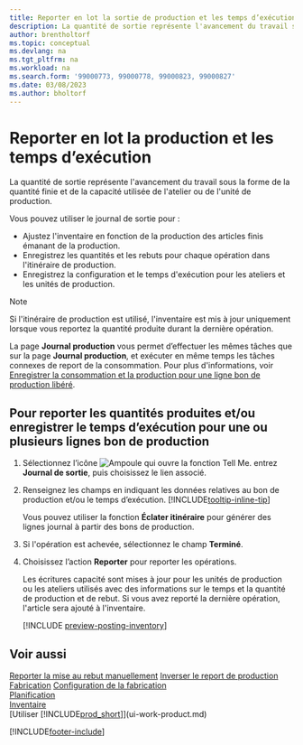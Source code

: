 ```yaml
---
title: Reporter en lot la sortie de production et les temps d’exécution
description: La quantité de sortie représente l'avancement du travail sous la forme de la quantité finie et de la capacité utilisée de l'atelier ou de l'unité de production.
author: brentholtorf
ms.topic: conceptual
ms.devlang: na
ms.tgt_pltfrm: na
ms.workload: na
ms.search.form: '99000773, 99000778, 99000823, 99000827'
ms.date: 03/08/2023
ms.author: bholtorf
---
```

# Reporter en lot la production et les temps d’exécution

La quantité de sortie représente l'avancement du travail sous la forme de la quantité finie et de la capacité utilisée de l'atelier ou de l'unité de production.

Vous pouvez utiliser le journal de sortie pour :

* Ajustez l'inventaire en fonction de la production des articles finis émanant de la production.
* Enregistrez les quantités et les rebuts pour chaque opération dans l'itinéraire de production.
* Enregistrez la configuration et le temps d'exécution pour les ateliers et les unités de production.

> [!NOTE]
> Si l'itinéraire de production est utilisé, l'inventaire est mis à jour uniquement lorsque vous reportez la quantité produite durant la dernière opération.

La page **Journal production** vous permet d’effectuer les mêmes tâches que sur la page **Journal production**, et exécuter en même temps les tâches connexes de report de la consommation. Pour plus d'informations, voir [Enregistrer la consommation et la production pour une ligne bon de production libéré](production-how-to-register-consumption-and-output.md).

## Pour reporter les quantités produites et/ou enregistrer le temps d’exécution pour une ou plusieurs lignes bon de production

1. Sélectionnez l’icône ![Ampoule qui ouvre la fonction Tell Me.](media/ui-search/search_small.png "Dites-moi ce que vous voulez faire") entrez **Journal de sortie**, puis choisissez le lien associé.  
2. Renseignez les champs en indiquant les données relatives au bon de production et/ou le temps d’exécution. [!INCLUDE[tooltip-inline-tip](includes/tooltip-inline-tip_md.md)]
  
    Vous pouvez utiliser la fonction **Éclater itinéraire** pour générer des lignes journal à partir des bons de production.
  
3. Si l'opération est achevée, sélectionnez le champ **Terminé**.  
4. Choisissez l’action **Reporter** pour reporter les opérations.

    Les écritures capacité sont mises à jour pour les unités de production ou les ateliers utilisés avec des informations sur le temps et la quantité de production et de rebut. Si vous avez reporté la dernière opération, l'article sera ajouté à l'inventaire.

    [!INCLUDE [preview-posting-inventory](includes/preview-posting-inventory.md)]

## Voir aussi

[Reporter la mise au rebut manuellement](production-how-to-post-scrap.md)
[Inverser le report de production](production-how-to-reverse-output-posting.md)
[Fabrication](production-manage-manufacturing.md)
[Configuration de la fabrication](production-configure-production-processes.md)  
[Planification](production-planning.md)  
[Inventaire](inventory-manage-inventory.md)  
[Utiliser [!INCLUDE[prod_short](includes/prod_short.md)]](ui-work-product.md)


[!INCLUDE[footer-include](includes/footer-banner.md)]
